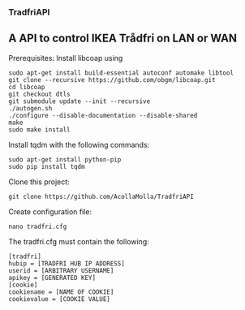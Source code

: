 ### TradfriAPI
## A API to control IKEA Trådfri on LAN or WAN

Prerequisites: 
Install libcoap using
```
sudo apt-get install build-essential autoconf automake libtool
git clone --recursive https://github.com/obgm/libcoap.git
cd libcoap
git checkout dtls
git submodule update --init --recursive
./autogen.sh
./configure --disable-documentation --disable-shared
make
sudo make install
```
Install tqdm with the following commands:
```
sudo apt-get install python-pip
sudo pip install tqdm
```

Clone this project:
```
git clone https://github.com/AcollaMolla/TradfriAPI
```

Create configuration file:
```
nano tradfri.cfg
```
The tradfri.cfg must contain the following:
```
[tradfri]
hubip = [TRADFRI HUB IP ADDRESS]
userid = [ARBITRARY USERNAME]
apikey = [GENERATED KEY]
[cookie]
cookiename = [NAME OF COOKIE]
cookievalue = [COOKIE VALUE]
```
